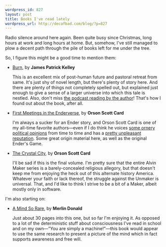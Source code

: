 ```yaml
--- 
wordpress_id: 827
layout: post
title: Books I've read lately
wordpress_url: http://decafbad.com/blog/?p=827
---
```

Radio silence around here again.  Been quite busy since Christmas, long hours at work and long hours at home.  But, somehow, I've still managed to plow a decent path through the pile of books left for me under the tree.  

So, I figure this might be a good time to mention them:

* [Burn][], by **James Patrick Kelley**

  This is an excellent mix of post-human future and pastoral retreat from same.  It's just shy of novel length, but there's plenty of story here.  And there are plenty of things not completely spelled out, but explained just enough to give a sense of a larger universe into which this tale is nestled.  Also, don't miss [the podcast reading by the author][bp]!  That's how I found out about the book, after all.

* [First Meetings in the Enderverse][fm], by **Orson Scott Card**

  I'm always a sucker for an Ender story, and Orson Scott Card is one of my all-time favorite authors—even if I do think he voices [some ornery political opinions][pol] from time to time and has a [pretty unpleasant reputation][rep].  Some great origin material here, as well as the original Ender's Game.

* [The Crystal City][city], by **Orson Scott Card**

  I'll be sad if this is the final volume.  I'm pretty sure that the entire Alvin Maker series is a barely-concealed religious allegory, but that doesn't keep me from enjoying the heck out of this alternate history America.  Whatever your faith or lack thereof, the struggle against the Unmaker is universal.  That, and I'd like to think I strive to be a bit of a Maker, albeit mostly only in software.

I'm also starting on:

* [A Mind So Rare][mind], by **Merlin Donald**

  Just about 30 pages into this one, but so far I'm enjoying it.  As opposed to a lot of the deterministic stuff about consciousness I've read in school and on my own—"You are simply a machine!"—this book would appear to use the same research to present a picture of the mind which in fact supports awareness and free will.  

<!-- tags: books orsonscottcard ender cogsci makers scifi reviews -->

[rep]: http://www.salon.com/books/feature/2000/02/03/card/

[pol]: http://www.ornery.org/essays/warwatch/

[bp]: http://feeds.feedburner.com/freereads

[mind]: http://www.amazon.com/exec/obidos/redirect?link_code=ur2&tag=0xdecafbad01-20&camp=1789&creative=9325&path=http%3A%2F%2Fwww.amazon.com%2Fgp%2Fproduct%2F0393323196%2Fqid%3D1137685942%2Fsr%3D2-1%2Fref%3Dpd_bbs_b_2_1%3Fs%3Dbooks%26v%3Dglance%26n%3D283155

[city]: http://www.amazon.com/exec/obidos/redirect?link_code=ur2&tag=0xdecafbad01-20&camp=1789&creative=9325&path=http%3A%2F%2Fwww.amazon.com%2Fgp%2Fproduct%2F0812564626%2Fqid%3D1137683017%2Fsr%3D8-1%2Fref%3Dpd_bbs_1%3Fn%3D507846%26s%3Dbooks%26v%3Dglance

[fm]: http://www.amazon.com/exec/obidos/redirect?link_code=ur2&tag=0xdecafbad01-20&camp=1789&creative=9325&path=http%3A%2F%2Fwww.amazon.com%2Fgp%2Fproduct%2F0765347989%2Fref%3Dpd_kar%3Fn%3D283155

[burn]: http://www.amazon.com/exec/obidos/redirect?link_code=ur2&tag=0xdecafbad01-20&camp=1789&creative=9325&path=http%3A%2F%2Fwww.amazon.com%2Fgp%2Fproduct%2F1892391279%2Fqid%3D1137683002%2Fsr%3D8-1%2Fref%3Dpd_bbs_1%3Fn%3D507846%26s%3Dbooks%26v%3Dglance

